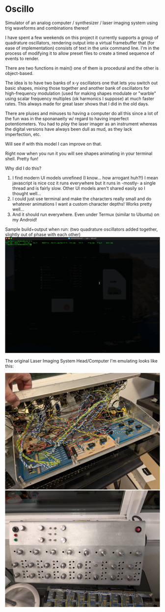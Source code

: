 # Oscillo
Simulator of an analog computer / synthesizer / laser imaging system using trig waveforms and combinations thereof

I have spent a few weekends on this project it currently supports a group of quadrature oscillators, rendering output
into a virtual framebuffer that (for ease of implementation) consists of text in the unix command line.  I'm in the
process of modifying it to allow preset files to create a timed sequence of events to render.

There are two functions in main() one of them is procedural and the other is object-based.

The idea is to have two banks of x-y oscillators one that lets you switch out basic shapes, mixing those together and
another bank of oscillators for high-frequency modulation (used for making shapes modulate or "warble" using
scalar frequency multiples (ok harmonics I suppose) at much faster rates.  This always made for great laser shows
that I did in the old days.

There are pluses and minuses to having a computer do all this since a lot of the fun was in the sponanaeity w/ regard
to having imperfect potentiometers.  You had to _play_ the laser imager as an instrument whereas the digital versions
have always been dull as mud, as they lack imperfection, etc.

Will see if with this model I can improve on that.

Right now when you run it you will see shapes animating in your terminal shell.  Pretty fun!

Why did I do this?

1.  I find modern UI models unrefined (I know... how arrogant huh?!)
    I mean javascript is nice coz it runs everywhere but it runs in -mostly- a single thread
      and is fairly slow.  Other UI models aren't shared easily so I thought well...
2.  I could just use terminal and make the characters really small and do whatever animations
      I want a custom character depths!  Works pretty well...
3.  And it should run everywhere.  Even under Termux (similar to Ubuntu) on my Android!

Sample build+output when run:
(two quadrature oscillators added together, slightly out of phase with each other)
![Oscillo screen shot](https://github.com/tpfaff100/Oscillo/blob/main/triganime.gif?raw=true)

The original Laser Imaging System Head/Computer I'm emulating looks like this:

![Laser Imaging System 1](https://github.com/tpfaff100/Oscillo/blob/main/AnalogLaserImagingSynth02.jpg?raw=true)
![Laser Imaging System 1](https://github.com/tpfaff100/Oscillo/blob/main/AnalogLaserImagingSynth01.jpg?raw=true)
